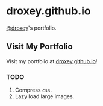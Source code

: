 # droxey.github.io

[@droxey](https://github.com/droxey)'s portfolio.

## Visit My Portfolio

Visit my portfolio at [droxey.github.io](https://droxey.github.io)!

### TODO

1. Compress `css`.
1. Lazy load large images.
